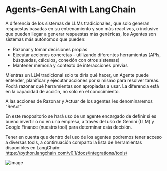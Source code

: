 # Agents-GenAI with LangChain

A diferencia de los sistemas de LLMs tradicionales, que solo generan respuestas basadas en su entrenamiento y son más reactivos, o inclusive que pueden llegar a generar respuestas más genéricas, los Agentes son sistemas más autónomos que pueden:

* Razonar y tomar decisiones propias
* Ejecutar acciones concretas - utilizando diferentes herramientas (APIs, búsquedas, cálculos, conexión con otros sistemas)
* Mantener memoria y contexto de interacciones previas

Mientras un LLM tradicional solo te diría qué hacer, un Agente puede entender, planificar y ejecutar acciones por sí mismo para resolver tareas.
Podrá razonar qué herramientas son apropiadas a usar.
La diferencia está en la capacidad de acción, no solo en el conocimiento.

A las acciones de Razonar y Actuar de los agentes les denominaremos "ReAct"

En este reopositorio se hará uso de un agente encargado de definir si es bueno invertir o no en una empresa, a través del uso de Gemini (LLM) y Google Finance (nuestro tool) para determinar esta decisión.

Tener en cuenta que dentro del uso de los agentes podremos tener acceso a diversas tools, a continuación comparto la lista de herramientas disponibles en LangChain: https://python.langchain.com/v0.1/docs/integrations/tools/

![image](https://github.com/user-attachments/assets/8793a944-8a51-43f7-b59b-efff158d3589)


